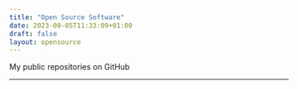 ```yaml
---
title: "Open Source Software"
date: 2023-09-05T11:33:09+01:00
draft: false
layout: opensource
---
```


My public repositories on GitHub
___

